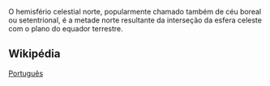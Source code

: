 O hemisfério celestial norte, popularmente chamado também de céu boreal ou setentrional, é a metade norte resultante da interseção da esfera celeste com o plano do equador terrestre.

## Wikipédia

[Português](https://pt.wikipedia.org/wiki/Hemisf%C3%A9rio_celestial_norte)